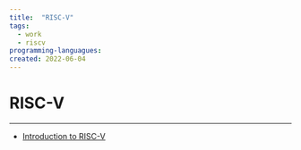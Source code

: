 ```yaml
---
title:  "RISC-V"
tags:
  - work
  - riscv
programming-languagues:
created: 2022-06-04
---
```

# RISC-V
---
- [Introduction to RISC-V](notes/introduction-to-riscv.md)